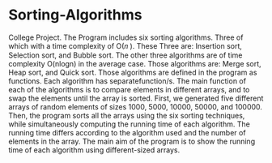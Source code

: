 # Sorting-Algorithms
College Project.
The Program includes six sorting algorithms. Three of which with a time complexity of O(𝑛 ). These Three are: Insertion sort, Selection sort, and Bubble sort. 
The other three algorithms are of time complexity O(nlogn) in the average case. Those algorithms are: Merge sort, Heap sort, and Quick sort. 
Those algorithms are defined in the program as functions. Each algorithm has separatefunction/s. The main function of each of the algorithms 
is to compare elements in different arrays, and to swap the elements until the array is sorted. First, we generated five different arrays
of random elements of sizes 1000, 5000, 10000, 50000, and 100000. Then, the program sorts all the arrays using the six sorting techniques, while
simultaneously computing the running time of each algorithm. The running time differs according to the algorithm used and the number of elements in
the array. The main aim of the program is to show the running time of each algorithm using different-sized arrays.
